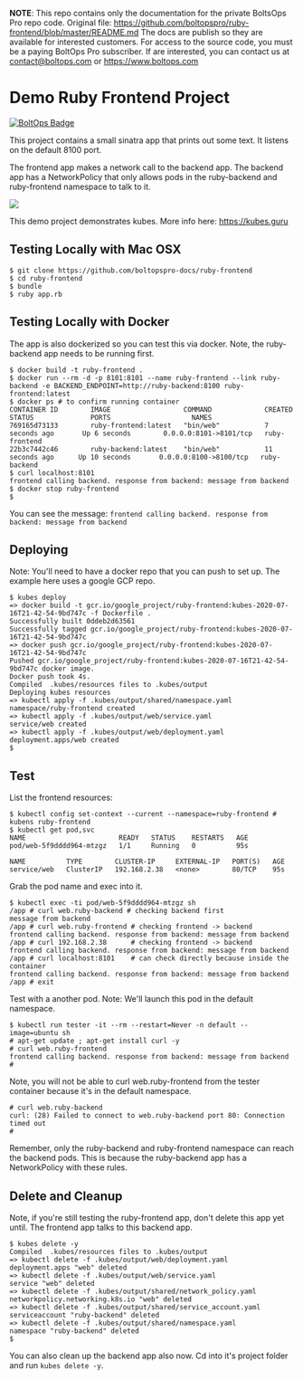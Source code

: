 <!-- note marker start -->
**NOTE**: This repo contains only the documentation for the private BoltsOps Pro repo code.
Original file: https://github.com/boltopspro/ruby-frontend/blob/master/README.md
The docs are publish so they are available for interested customers.
For access to the source code, you must be a paying BoltOps Pro subscriber.
If are interested, you can contact us at contact@boltops.com or https://www.boltops.com

<!-- note marker end -->

# Demo Ruby Frontend Project

[![BoltOps Badge](https://img.boltops.com/boltops/badges/boltops-badge.png)](https://www.boltops.com)

This project contains a small sinatra app that prints out some text.  It listens on the default 8100 port.

The frontend app makes a network call to the backend app. The backend app has a NetworkPolicy that only allows pods in the ruby-backend and ruby-frontend namespace to talk to it.

![](https://img.boltops.com/boltopspro/demo-apps/frontend/frontend-to-backend.png)

This demo project demonstrates kubes. More info here: https://kubes.guru

## Testing Locally with Mac OSX

    $ git clone https://github.com/boltopspro-docs/ruby-frontend
    $ cd ruby-frontend
    $ bundle
    $ ruby app.rb

## Testing Locally with Docker

The app is also dockerized so you can test this via docker. Note, the ruby-backend app needs to be running first.

    $ docker build -t ruby-frontend .
    $ docker run --rm -d -p 8101:8101 --name ruby-frontend --link ruby-backend -e BACKEND_ENDPOINT=http://ruby-backend:8100 ruby-frontend:latest
    $ docker ps # to confirm running container
    CONTAINER ID        IMAGE                  COMMAND             CREATED             STATUS              PORTS                    NAMES
    769165d73133        ruby-frontend:latest   "bin/web"           7 seconds ago       Up 6 seconds        0.0.0.0:8101->8101/tcp   ruby-frontend
    22b3c7442c46        ruby-backend:latest    "bin/web"           11 seconds ago      Up 10 seconds       0.0.0.0:8100->8100/tcp   ruby-backend
    $ curl localhost:8101
    frontend calling backend. response from backend: message from backend
    $ docker stop ruby-frontend
    $

You can see the message: `frontend calling backend. response from backend: message from backend`

## Deploying

Note: You'll need to have a docker repo that you can push to set up. The example here uses a google GCP repo.

    $ kubes deploy
    => docker build -t gcr.io/google_project/ruby-frontend:kubes-2020-07-16T21-42-54-9bd747c -f Dockerfile .
    Successfully built 0ddeb2d63561
    Successfully tagged gcr.io/google_project/ruby-frontend:kubes-2020-07-16T21-42-54-9bd747c
    => docker push gcr.io/google_project/ruby-frontend:kubes-2020-07-16T21-42-54-9bd747c
    Pushed gcr.io/google_project/ruby-frontend:kubes-2020-07-16T21-42-54-9bd747c docker image.
    Docker push took 4s.
    Compiled  .kubes/resources files to .kubes/output
    Deploying kubes resources
    => kubectl apply -f .kubes/output/shared/namespace.yaml
    namespace/ruby-frontend created
    => kubectl apply -f .kubes/output/web/service.yaml
    service/web created
    => kubectl apply -f .kubes/output/web/deployment.yaml
    deployment.apps/web created
    $

## Test

List the frontend resources:

    $ kubectl config set-context --current --namespace=ruby-frontend # kubens ruby-frontend
    $ kubectl get pod,svc
    NAME                       READY   STATUS    RESTARTS   AGE
    pod/web-5f9dddd964-mtzgz   1/1     Running   0          95s

    NAME          TYPE        CLUSTER-IP     EXTERNAL-IP   PORT(S)   AGE
    service/web   ClusterIP   192.168.2.38   <none>        80/TCP    95s

Grab the pod name and exec into it.

    $ kubectl exec -ti pod/web-5f9dddd964-mtzgz sh
    /app # curl web.ruby-backend # checking backend first
    message from backend
    /app # curl web.ruby-frontend # checking frontend -> backend
    frontend calling backend. response from backend: message from backend
    /app # curl 192.168.2.38      # checking frontend -> backend
    frontend calling backend. response from backend: message from backend
    /app # curl localhost:8101    # can check directly because inside the container
    frontend calling backend. response from backend: message from backend
    /app # exit

Test with a another pod. Note: We'll launch this pod in the default namespace.

    $ kubectl run tester -it --rm --restart=Never -n default --image=ubuntu sh
    # apt-get update ; apt-get install curl -y
    # curl web.ruby-frontend
    frontend calling backend. response from backend: message from backend
    #

Note, you will not be able to curl web.ruby-frontend from the tester container because it's in the default namespace.

    # curl web.ruby-backend
    curl: (28) Failed to connect to web.ruby-backend port 80: Connection timed out
    #

Remember, only the ruby-backend and ruby-frontend namespace can reach the backend pods. This is because the ruby-backend app has a NetworkPolicy with these rules.

## Delete and Cleanup

Note, if you're still testing the ruby-frontend app, don't delete this app yet until. The frontend app talks to this backend app.

    $ kubes delete -y
    Compiled  .kubes/resources files to .kubes/output
    => kubectl delete -f .kubes/output/web/deployment.yaml
    deployment.apps "web" deleted
    => kubectl delete -f .kubes/output/web/service.yaml
    service "web" deleted
    => kubectl delete -f .kubes/output/shared/network_policy.yaml
    networkpolicy.networking.k8s.io "web" deleted
    => kubectl delete -f .kubes/output/shared/service_account.yaml
    serviceaccount "ruby-backend" deleted
    => kubectl delete -f .kubes/output/shared/namespace.yaml
    namespace "ruby-backend" deleted
    $

You can also clean up the backend app also now. Cd into it's project folder and run `kubes delete -y`.
